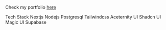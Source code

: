 Check my portfolio [here](https://clarkwayne.vercel.app)

Tech Stack
Nextjs
Nodejs
Postgresql
Tailwindcss
Aceternity UI
Shadcn UI
Magic UI
Supabase

